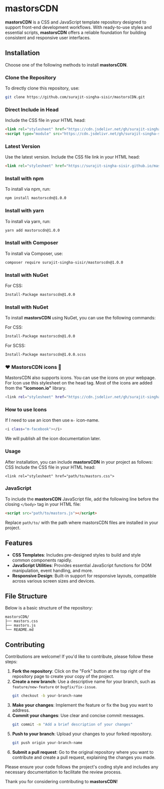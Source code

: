 # mastorsCDN

**mastorsCDN** is a CSS and JavaScript template repository designed to support front-end development workflows. With ready-to-use styles and essential scripts, **mastorsCDN** offers a reliable foundation for building consistent and responsive user interfaces.

## Installation

Choose one of the following methods to install **mastorsCDN**.

### Clone the Repository

To directly clone this repository, use:
```bash
git clone https://github.com/surajit-singha-sisir/mastorsCDN.git
```

### Direct Include in Head
Include the CSS file in your HTML head:

```html
<link rel="stylesheet" href="https://cdn.jsdelivr.net/gh/surajit-singha-sisir/mastorsCDN@v1.1/mastors.css">
<script type="module" src="https://cdn.jsdelivr.net/gh/surajit-singha-sisir/mastorsCDN@v1.1/mastors.js"></script>
```

### Latest Version
Use the latest version. Include the CSS file link in your HTML head:

```html
<link rel="stylesheet" href="https://surajit-singha-sisir.github.io/mastorsCDN/mastors.css">
```

### Install with npm
To install via npm, run:
```bash
npm install mastorscdn@1.0.0
```

### Install with yarn
To install via yarn, run:
```bash
yarn add mastorscdn@1.0.0
```

### Install with Composer
To install via Composer, use:
```bash
composer require surajit-singha-sisir/mastorscdn@1.0.0
```

### Install with NuGet
For CSS:
```bash
Install-Package mastorscdn@1.0.0
```

### Install with NuGet

To install **mastorsCDN** using NuGet, you can use the following commands:

For CSS:
```bash
Install-Package mastorscdn@1.0.0
```

For SCSS:
```bash
Install-Package mastorscdn@1.0.0.scss
```
### ❤️ MastorsCDN icons 🥳
MastorsCDN also supports icons. You can use the icons on your webpage. For Icon use this stylesheet on the head tag. Most of the icons are added from the **"icomoon.io"** library.
```bash
<link rel="stylesheet" href="https://cdn.jsdelivr.net/gh/surajit-singha-sisir/mastorsCDN@v1.1/mastorsIcons/mastorsIcons.css">
```
### How to use Icons
If I need to use an icon then use ```m-``` icon-name. 
```bash
<i class="m-facebook"></i>
```
We will publish all the icon documentation later.


### Usage
After installation, you can include **mastorsCDN** in your project as follows:
CSS
Include the CSS file in your HTML head:
```base
<link rel="stylesheet" href="path/to/mastors.css">
```

### JavaScript

To include the **mastorsCDN** JavaScript file, add the following line before the closing `</body>` tag in your HTML file:

```html
<script src="path/to/mastors.js"></script>
```
Replace ```path/to/``` with the path where mastorsCDN files are installed in your project.


## Features

- **CSS Templates**: Includes pre-designed styles to build and style common components rapidly.
- **JavaScript Utilities**: Provides essential JavaScript functions for DOM manipulation, event handling, and more.
- **Responsive Design**: Built-in support for responsive layouts, compatible across various screen sizes and devices.

## File Structure

Below is a basic structure of the repository:

```base
mastorsCDN/
├── mastors.css
├── mastors.js
└── README.md
```
## Contributing

Contributions are welcome! If you'd like to contribute, please follow these steps:

1. **Fork the repository**: Click on the "Fork" button at the top right of the repository page to create your copy of the project.
2. **Create a new branch**: Use a descriptive name for your branch, such as `feature/new-feature` or `bugfix/fix-issue`.
   ```bash
   git checkout -b your-branch-name
   ```
3. **Make your changes**: Implement the feature or fix the bug you want to address.
4. **Commit your changes**: Use clear and concise commit messages.
   ```bash
   git commit -m "Add a brief description of your changes"
   ```
5. **Push to your branch**: Upload your changes to your forked repository.
   ```bash
   git push origin your-branch-name
   ```
6. **Submit a pull request**: Go to the original repository where you want to contribute and create a pull request, explaining the changes you made.

Please ensure your code follows the project's coding style and includes any necessary documentation to facilitate the review process.

Thank you for considering contributing to **mastorsCDN**!


